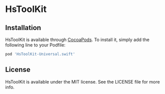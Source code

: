 # HsToolKit

## Installation

HsToolKit is available through [CocoaPods](https://cocoapods.org). To install
it, simply add the following line to your Podfile:

```ruby
pod 'HsToolKit-Universal.swift'
```

## License

HsToolKit is available under the MIT license. See the LICENSE file for more info.
